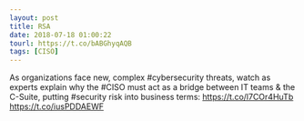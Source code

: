 ```yaml
---
layout: post
title: RSA
date: 2018-07-18 01:00:22
tourl: https://t.co/bABGhyqAQB
tags: [CISO]
---
```

As organizations face new, complex #cybersecurity threats, watch as experts explain why the #CISO must act as a bridge between IT teams &amp; the C-Suite, putting #security risk into business terms: https://t.co/l7COr4HuTb https://t.co/iusPDDAEWF